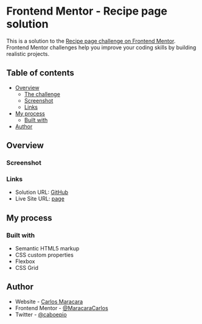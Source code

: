 # Frontend Mentor - Recipe page solution

This is a solution to the [Recipe page challenge on Frontend Mentor](https://www.frontendmentor.io/challenges/recipe-page-KiTsR8QQKm). Frontend Mentor challenges help you improve your coding skills by building realistic projects. 

## Table of contents

- [Overview](#overview)
  - [The challenge](#the-challenge)
  - [Screenshot](#screenshot)
  - [Links](#links)
- [My process](#my-process)
  - [Built with](#built-with)
- [Author](#author)

## Overview

### Screenshot



### Links

- Solution URL: [GitHub](https://github.com/MaracaraCarlos/Recipe-page)
- Live Site URL: [page](https://maracaracarlos.github.io/Recipe-page/)

## My process

### Built with

- Semantic HTML5 markup
- CSS custom properties
- Flexbox
- CSS Grid

## Author

- Website - [Carlos Maracara](https://link-profile-maracara.netlify.app/)
- Frontend Mentor - [@MaracaraCarlos](https://www.frontendmentor.io/profile/MaracaraCarlos)
- Twitter - [@caboepio](https://twitter.com/caboepio)

